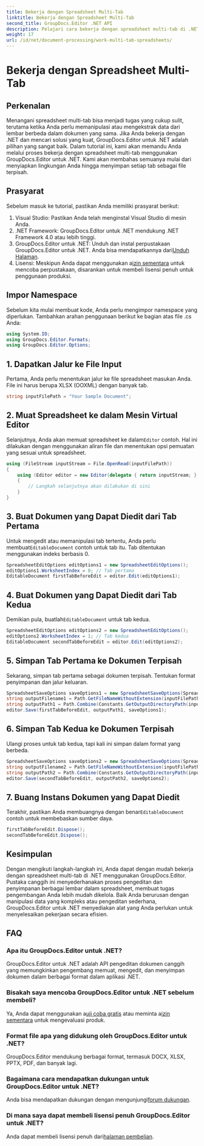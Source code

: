 ```yaml
---
title: Bekerja dengan Spreadsheet Multi-Tab
linktitle: Bekerja dengan Spreadsheet Multi-Tab
second_title: GroupDocs.Editor .NET API
description: Pelajari cara bekerja dengan spreadsheet multi-tab di .NET menggunakan GroupDocs.Editor. Panduan langkah demi langkah, contoh kode, dan praktik terbaik disertakan.
weight: 17
url: /id/net/document-processing/work-multi-tab-spreadsheets/
---
```


# Bekerja dengan Spreadsheet Multi-Tab

## Perkenalan
Menangani spreadsheet multi-tab bisa menjadi tugas yang cukup sulit, terutama ketika Anda perlu memanipulasi atau mengekstrak data dari lembar berbeda dalam dokumen yang sama. Jika Anda bekerja dengan .NET dan mencari solusi yang kuat, GroupDocs.Editor untuk .NET adalah pilihan yang sangat baik. Dalam tutorial ini, kami akan memandu Anda melalui proses bekerja dengan spreadsheet multi-tab menggunakan GroupDocs.Editor untuk .NET. Kami akan membahas semuanya mulai dari menyiapkan lingkungan Anda hingga menyimpan setiap tab sebagai file terpisah.
## Prasyarat
Sebelum masuk ke tutorial, pastikan Anda memiliki prasyarat berikut:
1. Visual Studio: Pastikan Anda telah menginstal Visual Studio di mesin Anda.
2. .NET Framework: GroupDocs.Editor untuk .NET mendukung .NET Framework 4.0 atau lebih tinggi.
3. GroupDocs.Editor untuk .NET: Unduh dan instal perpustakaan GroupDocs.Editor untuk .NET. Anda bisa mendapatkannya dari[Unduh Halaman](https://releases.groupdocs.com/editor/net/).
4.  Lisensi: Meskipun Anda dapat menggunakan a[izin sementara](https://purchase.groupdocs.com/temporary-license/) untuk mencoba perpustakaan, disarankan untuk membeli lisensi penuh untuk penggunaan produksi.
## Impor Namespace
Sebelum kita mulai membuat kode, Anda perlu mengimpor namespace yang diperlukan. Tambahkan arahan penggunaan berikut ke bagian atas file .cs Anda:
```csharp
using System.IO;
using GroupDocs.Editor.Formats;
using GroupDocs.Editor.Options;
```
## 1. Dapatkan Jalur ke File Input
Pertama, Anda perlu menentukan jalur ke file spreadsheet masukan Anda. File ini harus berupa XLSX (OOXML) dengan banyak tab.
```csharp
string inputFilePath = "Your Sample Document";
```
## 2. Muat Spreadsheet ke dalam Mesin Virtual Editor
 Selanjutnya, Anda akan memuat spreadsheet ke dalam`Editor` contoh. Hal ini dilakukan dengan menggunakan aliran file dan menentukan opsi pemuatan yang sesuai untuk spreadsheet.
```csharp
using (FileStream inputStream = File.OpenRead(inputFilePath))
{
    using (Editor editor = new Editor(delegate { return inputStream; }, delegate { return new SpreadsheetLoadOptions(); }))
    {
        // Langkah selanjutnya akan dilakukan di sini
    }
}
```
## 3. Buat Dokumen yang Dapat Diedit dari Tab Pertama
 Untuk mengedit atau memanipulasi tab tertentu, Anda perlu membuat`EditableDocument` contoh untuk tab itu. Tab ditentukan menggunakan indeks berbasis 0.
```csharp
SpreadsheetEditOptions editOptions1 = new SpreadsheetEditOptions();
editOptions1.WorksheetIndex = 0; // Tab pertama
EditableDocument firstTabBeforeEdit = editor.Edit(editOptions1);
```
## 4. Buat Dokumen yang Dapat Diedit dari Tab Kedua
 Demikian pula, buatlah`EditableDocument` untuk tab kedua.
```csharp
SpreadsheetEditOptions editOptions2 = new SpreadsheetEditOptions();
editOptions2.WorksheetIndex = 1; // Tab kedua
EditableDocument secondTabBeforeEdit = editor.Edit(editOptions2);
```
## 5. Simpan Tab Pertama ke Dokumen Terpisah
Sekarang, simpan tab pertama sebagai dokumen terpisah. Tentukan format penyimpanan dan jalur keluaran.
```csharp
SpreadsheetSaveOptions saveOptions1 = new SpreadsheetSaveOptions(SpreadsheetFormats.Xlsm);
string outputFilename1 = Path.GetFileNameWithoutExtension(inputFilePath) + "_tab1.xlsm";
string outputPath1 = Path.Combine(Constants.GetOutputDirectoryPath(inputFilePath), outputFilename1);
editor.Save(firstTabBeforeEdit, outputPath1, saveOptions1);
```
## 6. Simpan Tab Kedua ke Dokumen Terpisah
Ulangi proses untuk tab kedua, tapi kali ini simpan dalam format yang berbeda.
```csharp
SpreadsheetSaveOptions saveOptions2 = new SpreadsheetSaveOptions(SpreadsheetFormats.Xlsb);
string outputFilename2 = Path.GetFileNameWithoutExtension(inputFilePath) + "_tab2.xlsb";
string outputPath2 = Path.Combine(Constants.GetOutputDirectoryPath(inputFilePath), outputFilename2);
editor.Save(secondTabBeforeEdit, outputPath2, saveOptions2);
```
## 7. Buang Instans Dokumen yang Dapat Diedit
 Terakhir, pastikan Anda membuangnya dengan benar`EditableDocument` contoh untuk membebaskan sumber daya.
```csharp
firstTabBeforeEdit.Dispose();
secondTabBeforeEdit.Dispose();
```

## Kesimpulan
Dengan mengikuti langkah-langkah ini, Anda dapat dengan mudah bekerja dengan spreadsheet multi-tab di .NET menggunakan GroupDocs.Editor. Pustaka canggih ini menyederhanakan proses pengeditan dan penyimpanan berbagai lembar dalam spreadsheet, membuat tugas pengembangan Anda lebih mudah dikelola. Baik Anda berurusan dengan manipulasi data yang kompleks atau pengeditan sederhana, GroupDocs.Editor untuk .NET menyediakan alat yang Anda perlukan untuk menyelesaikan pekerjaan secara efisien.
## FAQ
### Apa itu GroupDocs.Editor untuk .NET?
GroupDocs.Editor untuk .NET adalah API pengeditan dokumen canggih yang memungkinkan pengembang memuat, mengedit, dan menyimpan dokumen dalam berbagai format dalam aplikasi .NET.
### Bisakah saya mencoba GroupDocs.Editor untuk .NET sebelum membeli?
 Ya, Anda dapat menggunakan a[uji coba gratis](https://releases.groupdocs.com/) atau meminta a[izin sementara](https://purchase.groupdocs.com/temporary-license/) untuk mengevaluasi produk.
### Format file apa yang didukung oleh GroupDocs.Editor untuk .NET?
GroupDocs.Editor mendukung berbagai format, termasuk DOCX, XLSX, PPTX, PDF, dan banyak lagi.
### Bagaimana cara mendapatkan dukungan untuk GroupDocs.Editor untuk .NET?
 Anda bisa mendapatkan dukungan dengan mengunjungi[forum dukungan](https://forum.groupdocs.com/c/editor/20).
### Di mana saya dapat membeli lisensi penuh GroupDocs.Editor untuk .NET?
 Anda dapat membeli lisensi penuh dari[halaman pembelian](https://purchase.groupdocs.com/buy).